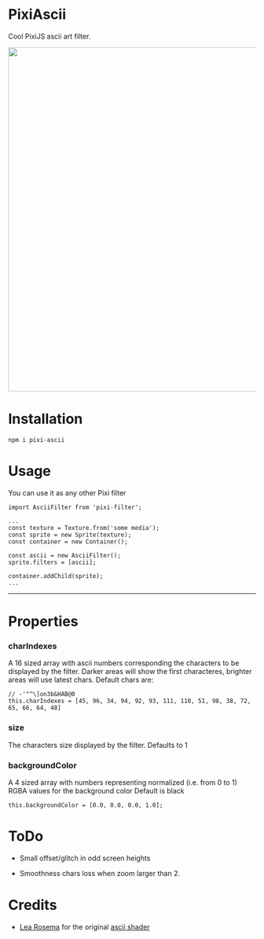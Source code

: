 # PixiAscii
Cool PixiJS ascii art filter.

<p align="center">
<img src="https://github.com/le4onardo/PixiAscii/blob/gif-test/earth%20zoom.gif" width="700" />
</p>


# Installation

```
npm i pixi-ascii
```

# Usage

You can use it as any other Pixi filter

```
import AsciiFilter from 'pixi-filter';

...
const texture = Texture.from('some media');
const sprite = new Sprite(texture);
const container = new Container();

const ascii = new AsciiFilter();
sprite.filters = [ascii];

container.addChild(sprite);
...

```
___

# Properties

### charIndexes
A 16 sized array with ascii numbers corresponding the characters to be displayed by the filter. Darker areas will show the first characteres, brighter areas will use latest chars.
Default chars are: 
```
// -'"^\]on3b&HAB@0
this.charIndexes = [45, 96, 34, 94, 92, 93, 111, 110, 51, 98, 38, 72, 65, 66, 64, 48] 
```
### size
The characters size displayed by the filter.
Defaults to 1

### backgroundColor
A 4 sized array with numbers representing normalized (i.e. from 0 to 1) RGBA values for the background color
Default is black
```
this.backgroundColor = [0.0, 0.0, 0.0, 1.0];
```

# ToDo
- Small offset/glitch in odd screen heights

- Smoothness chars loss when zoom larger than 2.


# Credits

- [Lea Rosema](https://github.com/learosema) for the original [ascii shader](https://codepen.io/learosema/pen/abveWaY) 





